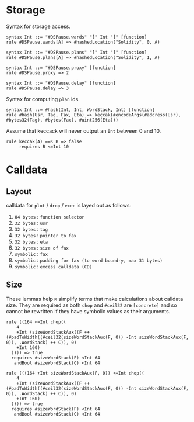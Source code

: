 # Storage

Syntax for storage access.

```k
syntax Int ::= "#DSPause.wards" "[" Int "]" [function]
rule #DSPause.wards[A] => #hashedLocation("Solidity", 0, A)

syntax Int ::= "#DSPause.plans" "[" Int "]" [function]
rule #DSPause.plans[A] => #hashedLocation("Solidity", 1, A)

syntax Int ::= "#DSPause.proxy" [function]
rule #DSPause.proxy => 2

syntax Int ::= "#DSPause.delay" [function]
rule #DSPause.delay => 3
```

Syntax for computing `plan` ids.

```k
syntax Int ::= #hash(Int, Int, WordStack, Int) [function]
rule #hash(Usr, Tag, Fax, Eta) => keccak(#encodeArgs(#address(Usr), #bytes32(Tag), #bytes(Fax), #uint256(Eta)))
```

Assume that keccack will never output an `Int` between 0 and 10.

```k
rule keccak(A) ==K B => false
     requires B <=Int 10
```

# Calldata

## Layout

calldata for `plot` / `drop` / `exec` is layed out as follows:

1. `04 bytes` : `function selector`
1. `32 bytes` : `usr`
1. `32 bytes` : `tag`
1. `32 bytes` : `pointer to fax`
1. `32 bytes` : `eta`
1. `32 bytes` : `size of fax`
1. `symbolic` : `fax`
1. `symbolic` : `padding for fax (to word boundry, max 31 bytes)`
1. `symbolic` : `excess calldata (CD)`

## Size

These lemmas help `K` simplify terms that make calculations about calldata size. They are required as
both `chop` and `#ceil32` are `[concrete]` and so cannot be rewritten if they have symbolic values
as their arguments.

```k
rule ((164 <=Int chop((
    4
    +Int (sizeWordStackAux((F ++ (#padToWidth((#ceil32(sizeWordStackAux(F, 0)) -Int sizeWordStackAux(F, 0)), .WordStack) ++ C)), 0)
    +Int 160)
  )))) => true
  requires #sizeWordStack(F) <Int 64
   andBool #sizeWordStack(C) <Int 64

rule (((164 +Int sizeWordStackAux(F, 0)) <=Int chop((
    4
    +Int (sizeWordStackAux((F ++ (#padToWidth((#ceil32(sizeWordStackAux(F, 0)) -Int sizeWordStackAux(F, 0)), .WordStack) ++ C)), 0)
    +Int 160)
  )))) => true
  requires #sizeWordStack(F) <Int 64
   andBool #sizeWordStack(C) <Int 64
```
